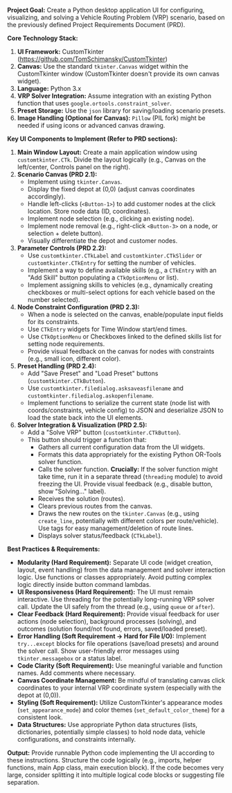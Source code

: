 **Project Goal:** Create a Python desktop application UI for configuring, visualizing, and solving a Vehicle Routing Problem (VRP) scenario, based on the previously defined Project Requirements Document (PRD).

**Core Technology Stack:**
1.  **UI Framework:** CustomTkinter (https://github.com/TomSchimansky/CustomTkinter)
2.  **Canvas:** Use the standard `tkinter.Canvas` widget within the CustomTkinter window (CustomTkinter doesn't provide its own canvas widget).
3.  **Language:** Python 3.x
4.  **VRP Solver Integration:** Assume integration with an existing Python function that uses `google.ortools.constraint_solver`.
5.  **Preset Storage:** Use the `json` library for saving/loading scenario presets.
6.  **Image Handling (Optional for Canvas):** `Pillow` (PIL fork) might be needed if using icons or advanced canvas drawing.

**Key UI Components to Implement (Refer to PRD sections):**

1.  **Main Window Layout:** Create a main application window using `customtkinter.CTk`. Divide the layout logically (e.g., Canvas on the left/center, Controls panel on the right).
2.  **Scenario Canvas (PRD 2.1):**
    * Implement using `tkinter.Canvas`.
    * Display the fixed depot at (0,0) (adjust canvas coordinates accordingly).
    * Handle left-clicks (`<Button-1>`) to add customer nodes at the click location. Store node data (ID, coordinates).
    * Implement node selection (e.g., clicking an existing node).
    * Implement node removal (e.g., right-click `<Button-3>` on a node, or selection + delete button).
    * Visually differentiate the depot and customer nodes.
3.  **Parameter Controls (PRD 2.2):**
    * Use `customtkinter.CTkLabel` and `customtkinter.CTkSlider` or `customtkinter.CTkEntry` for setting the number of vehicles.
    * Implement a way to define available skills (e.g., a `CTkEntry` with an "Add Skill" button populating a `CTkOptionMenu` or list).
    * Implement assigning skills to vehicles (e.g., dynamically creating checkboxes or multi-select options for each vehicle based on the number selected).
4.  **Node Constraint Configuration (PRD 2.3):**
    * When a node is selected on the canvas, enable/populate input fields for its constraints.
    * Use `CTkEntry` widgets for Time Window start/end times.
    * Use `CTkOptionMenu` or Checkboxes linked to the defined skills list for setting node requirements.
    * Provide visual feedback on the canvas for nodes with constraints (e.g., small icon, different color).
5.  **Preset Handling (PRD 2.4):**
    * Add "Save Preset" and "Load Preset" buttons (`customtkinter.CTkButton`).
    * Use `customtkinter.filedialog.asksaveasfilename` and `customtkinter.filedialog.askopenfilename`.
    * Implement functions to serialize the current state (node list with coords/constraints, vehicle config) to JSON and deserialize JSON to load the state back into the UI elements.
6.  **Solver Integration & Visualization (PRD 2.5):**
    * Add a "Solve VRP" button (`customtkinter.CTkButton`).
    * This button should trigger a function that:
        * Gathers all current configuration data from the UI widgets.
        * Formats this data appropriately for the existing Python OR-Tools solver function.
        * Calls the solver function. **Crucially:** If the solver function might take time, run it in a separate thread (`threading` module) to avoid freezing the UI. Provide visual feedback (e.g., disable button, show "Solving..." label).
        * Receives the solution (routes).
        * Clears previous routes from the canvas.
        * Draws the new routes on the `tkinter.Canvas` (e.g., using `create_line`, potentially with different colors per route/vehicle). Use tags for easy management/deletion of route lines.
        * Displays solver status/feedback (`CTkLabel`).

**Best Practices & Requirements:**

* **Modularity (Hard Requirement):** Separate UI code (widget creation, layout, event handling) from the data management and solver interaction logic. Use functions or classes appropriately. Avoid putting complex logic directly inside button command lambdas.
* **UI Responsiveness (Hard Requirement):** The UI must remain interactive. Use threading for the potentially long-running VRP solver call. Update the UI safely from the thread (e.g., using `queue` or `after`).
* **Clear Feedback (Hard Requirement):** Provide visual feedback for user actions (node selection), background processes (solving), and outcomes (solution found/not found, errors, saved/loaded preset).
* **Error Handling (Soft Requirement -> Hard for File I/O):** Implement `try...except` blocks for file operations (save/load presets) and around the solver call. Show user-friendly error messages using `tkinter.messagebox` or a status label.
* **Code Clarity (Soft Requirement):** Use meaningful variable and function names. Add comments where necessary.
* **Canvas Coordinate Management:** Be mindful of translating canvas click coordinates to your internal VRP coordinate system (especially with the depot at (0,0)).
* **Styling (Soft Requirement):** Utilize CustomTkinter's appearance modes (`set_appearance_mode`) and color themes (`set_default_color_theme`) for a consistent look.
* **Data Structures:** Use appropriate Python data structures (lists, dictionaries, potentially simple classes) to hold node data, vehicle configurations, and constraints internally.

**Output:**
Provide runnable Python code implementing the UI according to these instructions. Structure the code logically (e.g., imports, helper functions, main App class, main execution block). If the code becomes very large, consider splitting it into multiple logical code blocks or suggesting file separation.